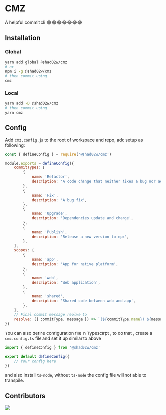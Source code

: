 # CMZ

A helpful commit cli 😂😂😂😂😂😂😂

## Installation

### Global

```bash
yarn add global @shad02w/cmz
# or
npm i -g @shad02w/cmz
# then commit using
cmz
```

### Local

```bash
yarn add -D @shad02w/cmz
# then commit using
yarn cmz
```

## Config

Add `cmz.config.js` to the root of workspace and repo, add setup as following:

```javascript
const { defineConfig } = require('@shad02w/cmz')

module.exports = defineConfig({
    commitTypes: [
        {
            name: 'Refactor',
            description: 'A code change that neither fixes a bug nor adds a feature',
        },
        {
            name: 'Fix',
            description: 'A bug fix',
        },
        {
            name: 'Upgrade',
            description: 'Dependencies update and change',
        },
        {
            name: 'Publish',
            description: 'Release a new version to npm',
        },
    ],
    scopes: [
        {
            name: 'app',
            description: 'App for native platform',
        },
        {
            name: 'web',
            description: 'Web application',
        },
        {
            name: 'shared',
            description: 'Shared code between web and app',
        },
    ],
    // Final commit message reolve to
    resolve: ({ commitType, message }) => `(${commitType.name}) ${message}`,
})
```

You can also define configuration file in Typescirpt , to do that , create a `cmz.config.ts` file and set it up similar to above

```javascript
import { defineConfig } from '@shad02w/cmz'

export default defineConfig({
    // Your config here
})
```

and also install `ts-node`, without `ts-node` the config file will not able to transpile.

## Contributors

<a>
  <img src = "https://contrib.rocks/image?repo=Shad02w/cmz"/>
</a>
